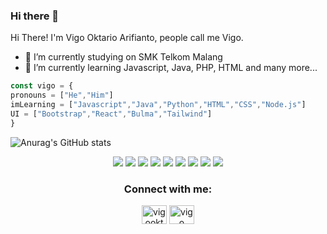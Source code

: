 ### Hi there 👋

<!--
**vgokt/vgokt** is a ✨ _special_ ✨ repository because its `README.md` (this file) appears on your GitHub profile.

Here are some ideas to get you started:

- 🔭 I’m currently working on ...
- 🌱 I’m currently learning ...
- 👯 I’m looking to collaborate on ...
- 🤔 I’m looking for help with ...
- 💬 Ask me about ...
- 📫 How to reach me: ...
- 😄 Pronouns: ...
- ⚡ Fun fact: ...
-->

Hi There!
I'm Vigo Oktario Arifianto, people call me Vigo.

- 🔭 I’m currently studying on SMK Telkom Malang
- 🌱 I’m currently learning Javascript, Java, PHP, HTML and many more...

<!-- Some cringe Javascript syntax -->
```javascript
const vigo = {
pronouns = ["He","Him"]
imLearning = ["Javascript","Java","Python","HTML","CSS","Node.js"]
UI = ["Bootstrap","React","Bulma","Tailwind"]
}
```

<!-- Stats -->
![Anurag's GitHub stats](https://github-readme-stats.vercel.app/api?username=vigooktarioa&show_icons=true&theme=tokyonight)
<!-- <img src="https://github-readme-streak-stats.herokuapp.com/?user=vigooktarioa&theme=dark"/> -->
<!-- |---|---| -->

<!-- Badge  -->
<div align="center" class="row-3">
<img src="https://img.shields.io/badge/HTML5-E34F26?style=for-the-badge&logo=html5&logoColor=white"/>
<img src="https://img.shields.io/badge/Python-3776AB?style=for-the-badge&logo=python&logoColor=white"/>
<img src="https://img.shields.io/badge/CSS3-1572B6?style=for-the-badge&logo=css3&logoColor=white"/>
<img src="https://img.shields.io/badge/JavaScript-323330?style=for-the-badge&logo=javascript&logoColor=F7DF1E"/>
<img src="https://img.shields.io/badge/Java-ED8B00?style=for-the-badge&logo=java&logoColor=white"/>
<img src="https://img.shields.io/badge/Node.js-339933?style=for-the-badge&logo=nodedotjs&logoColor=white"/>
<img src="https://img.shields.io/badge/React-20232A?style=for-the-badge&logo=react&logoColor=61DAFB"/>
<img src="https://img.shields.io/badge/MySQL-005C84?style=for-the-badge&logo=mysql&logoColor=white"/>
<img src="https://img.shields.io/badge/PHP-777BB4?style=for-the-badge&logo=php&logoColor=white"/>
</div>

<!-- Connect with me -->
<h3 align="center">Connect with me:</h3>
<p align="center">
<a href="https://instagram.com/vigookta" target="blank"><img align="center" src="https://raw.githubusercontent.com/rahuldkjain/github-profile-readme-generator/master/src/images/icons/Social/instagram.svg" alt="vigookta" height="30" width="40" /></a>
<a href="https://www.youtube.com/channel/UCMJHbecxUeSQTaKmPJiggyg" target="blank"><img align="center" src="https://raw.githubusercontent.com/rahuldkjain/github-profile-readme-generator/master/src/images/icons/Social/youtube.svg" alt="vigo" height="30" width="40" /></a>
</p>
<!-- End connect with me -->
